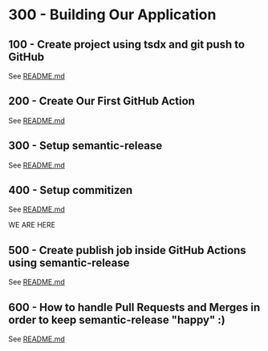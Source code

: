 # 300 - Building Our Application

## 100 - Create project using tsdx and git push to GitHub

See [README.md](./100/README.md)

## 200 - Create Our First GitHub Action

See [README.md](./200/README.md)

## 300 - Setup semantic-release

See [README.md](./300/README.md)

## 400 - Setup commitizen

See [README.md](./400/README.md)

WE ARE HERE

## 500 - Create publish job inside GitHub Actions using semantic-release

See [README.md](./500/README.md)

## 600 - How to handle Pull Requests and Merges in order to keep semantic-release "happy" :)

See [README.md](./600/README.md)
